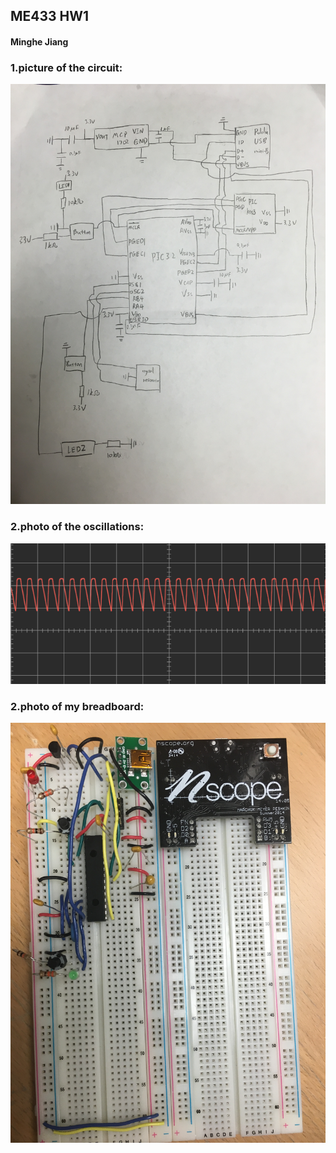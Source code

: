 ## ME433 HW1
#### Minghe Jiang
### 1.picture of the circuit:
![Alt text](/HW1/circuit.jpg)


### 2.photo of the oscillations:
![Alt text](/HW1/oscillations.png)


### 2.photo of my breadboard:
![Alt text](/HW1/breadboard.jpg)
